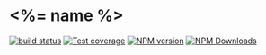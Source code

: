 # <%= name %>

[![build status](https://img.shields.io/travis/<%=_.git.name%>/<%=name%>/master.svg?style=flat-square)](https://travis-ci.org/<%=_.git.name%>/<%=name%>)
[![Test coverage](https://img.shields.io/codecov/c/github/<%=_.git.name%>/<%=name%>.svg?style=flat-square)](https://codecov.io/github/<%=_.git.name%>/<%=name%>?branch=master)
[![NPM version](https://img.shields.io/npm/v/<%=name%>.svg?style=flat-square)](https://www.npmjs.com/package/<%=name%>)
[![NPM Downloads](https://img.shields.io/npm/dm/<%=name%>.svg?style=flat-square&maxAge=43200)](https://www.npmjs.com/package/<%=name%>)
